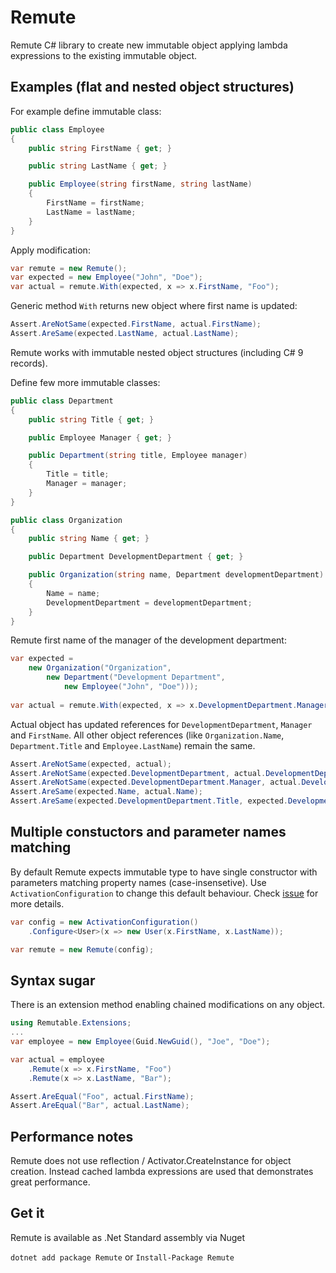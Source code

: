 # Remute
Remute C# library to create new immutable object applying lambda expressions to the existing immutable object.

## Examples (flat and nested object structures)

For example define immutable class:
```cs
public class Employee
{
    public string FirstName { get; }

    public string LastName { get; }

    public Employee(string firstName, string lastName)
    {
        FirstName = firstName;
        LastName = lastName;
    }
}
```

Apply modification:
```cs
var remute = new Remute();
var expected = new Employee("John", "Doe");
var actual = remute.With(expected, x => x.FirstName, "Foo");
```

Generic method `With` returns new object where first name is updated:
```cs
Assert.AreNotSame(expected.FirstName, actual.FirstName);
Assert.AreSame(expected.LastName, actual.LastName);
```

Remute works with immutable nested object structures (including C# 9 records).

Define few more immutable classes:

```cs
public class Department
{
    public string Title { get; }

    public Employee Manager { get; }

    public Department(string title, Employee manager)
    {
        Title = title;
        Manager = manager;
    }
}

public class Organization
{
    public string Name { get; }

    public Department DevelopmentDepartment { get; }

    public Organization(string name, Department developmentDepartment)
    {
        Name = name;
        DevelopmentDepartment = developmentDepartment;
    }
}
```

Remute first name of the manager of the development department:

```cs
var expected = 
    new Organization("Organization", 
        new Department("Development Department", 
            new Employee("John", "Doe")));
            
var actual = remute.With(expected, x => x.DevelopmentDepartment.Manager.FirstName, "Foo");
```

Actual object has updated references for `DevelopmentDepartment`, `Manager` and `FirstName`.
All other object references (like `Organization.Name`, `Department.Title` and `Employee.LastName`) remain the same.

```cs
Assert.AreNotSame(expected, actual);
Assert.AreNotSame(expected.DevelopmentDepartment, actual.DevelopmentDepartment);
Assert.AreNotSame(expected.DevelopmentDepartment.Manager, actual.DevelopmentDepartment.Manager);
Assert.AreSame(expected.Name, actual.Name);
Assert.AreSame(expected.DevelopmentDepartment.Title, expected.DevelopmentDepartment.Title);
```

## Multiple constuctors and parameter names matching
By default Remute expects immutable type to have single constructor with parameters matching property names (case-insensetive).
Use `ActivationConfiguration` to change this default behaviour. Check [issue](https://github.com/ababik/Remute/issues/3) for more details.

```cs
var config = new ActivationConfiguration()
    .Configure<User>(x => new User(x.FirstName, x.LastName));

var remute = new Remute(config);
```

## Syntax sugar
There is an extension method enabling chained modifications on any object.
```cs
using Remutable.Extensions;
...
var employee = new Employee(Guid.NewGuid(), "Joe", "Doe");

var actual = employee
    .Remute(x => x.FirstName, "Foo")
    .Remute(x => x.LastName, "Bar");

Assert.AreEqual("Foo", actual.FirstName);
Assert.AreEqual("Bar", actual.LastName);
```

## Performance notes
Remute does not use reflection / Activator.CreateInstance for object creation. Instead cached lambda expressions are used that demonstrates great performance.

## Get it
Remute is available as .Net Standard assembly via Nuget

`dotnet add package Remute` or
`Install-Package Remute`

